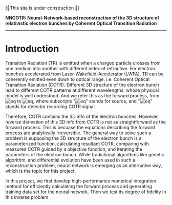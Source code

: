 
(🚀This site is under construction 🚀)

**NNCOTR: Neural-Network-based reconstruction of the 3D structure of relativistic electron bunches by Coherent Optical Transition Radiation**

---
# Introduction
Transition Radiation (TR) is emitted when a charged particle crosses from one medium into another with different index of refractive. For electron bunches accelerated from Laser-Wakefield-Accelerator (LWFA), TR can be coherently emitted even down to optical range, i.e. Coherent Optical Transition Radiation (COTR). Different 3D structure of the electron bunch lead to different COTR patterns at different wavelengths, whose physical model is well understood. And we refer this as the forward process, from ![eq](https://latex.codecogs.com/svg.image?\rho(x_s,y_s,z_s)) to ![eq](https://latex.codecogs.com/svg.image?&space;S(x_d,y_d,\lambda)), where subscripts "![eq](https://latex.codecogs.com/svg.image?s)" stands for source, and "![eq](https://latex.codecogs.com/svg.image?d)" stands for detector recording COTR signal.

Therefore, COTR contains the 3D info of the electron bunches. However, reverse derivation of this 3D info from COTR is not as straightforward as the forward process. This is becuase the equations describing the forward process are analytically irreversible. The general way to solve such a problem is supposing the 3D structure of the electron bunch is a parameterized function, calculating resultant COTR, comparing with measured COTR guided by a objective function, and iterating the parameters of the electron bunch. While tradiational algorithms like genetic algorithm, and differential evolution have been used in such a reconstruction problem, neural network is emerging as an alternative way, which is the topic for this project.

In this project, we first develop high-performance numerical integration method for efficiently calculating the forward process and generating training data set for the neural network. Then we test its degree of fidelity in this inverse problem.

